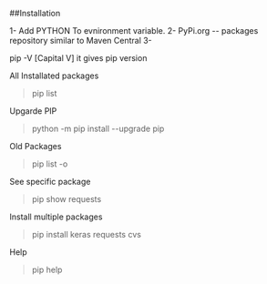 ##Installation

1-  Add PYTHON To evnironment variable.
2-  PyPi.org -- packages repository similar to Maven Central
3-  

pip -V [Capital V] it gives pip version

All Installated packages
> pip list

Upgarde PIP
> python -m pip install --upgrade pip

Old Packages
> pip list -o

See specific package
> pip show requests

Install multiple packages
> pip install keras requests cvs

Help 
> pip help
